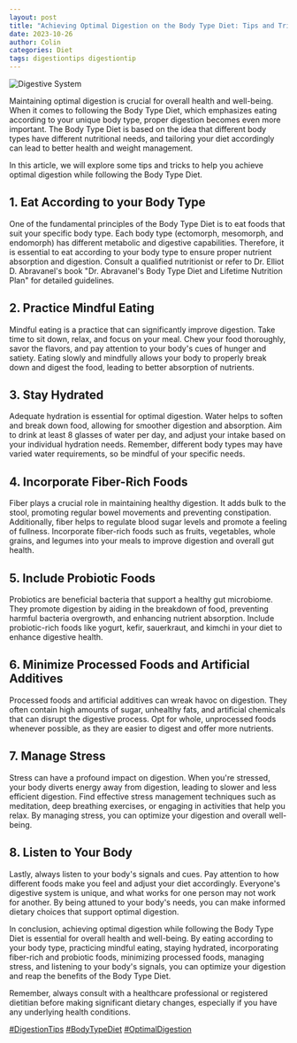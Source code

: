```yaml
---
layout: post
title: "Achieving Optimal Digestion on the Body Type Diet: Tips and Tricks"
date: 2023-10-26
author: Colin
categories: Diet
tags: digestiontips digestiontip
---
```


![Digestive System](https://source.unsplash.com/1600x900/?digestive-system)

Maintaining optimal digestion is crucial for overall health and well-being. When it comes to following the Body Type Diet, which emphasizes eating according to your unique body type, proper digestion becomes even more important. The Body Type Diet is based on the idea that different body types have different nutritional needs, and tailoring your diet accordingly can lead to better health and weight management.

In this article, we will explore some tips and tricks to help you achieve optimal digestion while following the Body Type Diet.

## 1. Eat According to your Body Type

One of the fundamental principles of the Body Type Diet is to eat foods that suit your specific body type. Each body type (ectomorph, mesomorph, and endomorph) has different metabolic and digestive capabilities. Therefore, it is essential to eat according to your body type to ensure proper nutrient absorption and digestion. Consult a qualified nutritionist or refer to Dr. Elliot D. Abravanel's book "Dr. Abravanel's Body Type Diet and Lifetime Nutrition Plan" for detailed guidelines.

## 2. Practice Mindful Eating

Mindful eating is a practice that can significantly improve digestion. Take time to sit down, relax, and focus on your meal. Chew your food thoroughly, savor the flavors, and pay attention to your body's cues of hunger and satiety. Eating slowly and mindfully allows your body to properly break down and digest the food, leading to better absorption of nutrients.

## 3. Stay Hydrated

Adequate hydration is essential for optimal digestion. Water helps to soften and break down food, allowing for smoother digestion and absorption. Aim to drink at least 8 glasses of water per day, and adjust your intake based on your individual hydration needs. Remember, different body types may have varied water requirements, so be mindful of your specific needs.

## 4. Incorporate Fiber-Rich Foods

Fiber plays a crucial role in maintaining healthy digestion. It adds bulk to the stool, promoting regular bowel movements and preventing constipation. Additionally, fiber helps to regulate blood sugar levels and promote a feeling of fullness. Incorporate fiber-rich foods such as fruits, vegetables, whole grains, and legumes into your meals to improve digestion and overall gut health.

## 5. Include Probiotic Foods

Probiotics are beneficial bacteria that support a healthy gut microbiome. They promote digestion by aiding in the breakdown of food, preventing harmful bacteria overgrowth, and enhancing nutrient absorption. Include probiotic-rich foods like yogurt, kefir, sauerkraut, and kimchi in your diet to enhance digestive health.

## 6. Minimize Processed Foods and Artificial Additives

Processed foods and artificial additives can wreak havoc on digestion. They often contain high amounts of sugar, unhealthy fats, and artificial chemicals that can disrupt the digestive process. Opt for whole, unprocessed foods whenever possible, as they are easier to digest and offer more nutrients.

## 7. Manage Stress

Stress can have a profound impact on digestion. When you're stressed, your body diverts energy away from digestion, leading to slower and less efficient digestion. Find effective stress management techniques such as meditation, deep breathing exercises, or engaging in activities that help you relax. By managing stress, you can optimize your digestion and overall well-being.

## 8. Listen to Your Body

Lastly, always listen to your body's signals and cues. Pay attention to how different foods make you feel and adjust your diet accordingly. Everyone's digestive system is unique, and what works for one person may not work for another. By being attuned to your body's needs, you can make informed dietary choices that support optimal digestion.

In conclusion, achieving optimal digestion while following the Body Type Diet is essential for overall health and well-being. By eating according to your body type, practicing mindful eating, staying hydrated, incorporating fiber-rich and probiotic foods, minimizing processed foods, managing stress, and listening to your body's signals, you can optimize your digestion and reap the benefits of the Body Type Diet.

Remember, always consult with a healthcare professional or registered dietitian before making significant dietary changes, especially if you have any underlying health conditions.

[#DigestionTips](#DigestionTips) [#BodyTypeDiet](#BodyTypeDiet) [#OptimalDigestion](#OptimalDigestion)